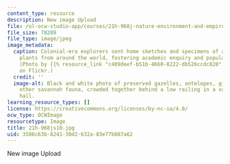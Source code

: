 ```yaml
---
content_type: resource
description: New image Upload
file: /ol-ocw-studio-app/courses/21h-968j-nature-environment-and-empire-spring-2010/3586c63b824130d2632a83e77b087a62_21h-968js10.jpg
file_size: 78289
file_type: image/jpeg
image_metadata:
  caption: Colonial-era explorers sent home sketches and specimens of animals and
    plants from around the world, fostering academic enquiry and popular interest.
    (Photo by {{% resource_link "c409deef-b51b-4660-8222-db526ccdc820" "JanneM" %}}
    on Flickr.)
  credit: ''
  image-alt: Black and white photo of preserved gazelles, antelopes, giraffes, and
    other savannah fauna, crowded together behind a low railing in a vast gallery
    hall.
learning_resource_types: []
license: https://creativecommons.org/licenses/by-nc-sa/4.0/
ocw_type: OCWImage
resourcetype: Image
title: 21h-968js10.jpg
uid: 3586c63b-8241-30d2-632a-83e77b087a62
---
```

New image Upload